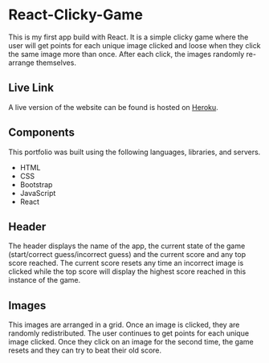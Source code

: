 # React-Clicky-Game

This is my first app build with React. It is a simple clicky game where the user will get points for each unique image clicked and loose when they click the same image more than once. After each click, the images randomly re-arrange themselves.

## Live Link

A live version of the website can be found is hosted on [Heroku](https://mysterious-reaches-15452.herokuapp.com/).

## Components

This portfolio was built using the following languages, libraries, and servers.

- HTML
- CSS
- Bootstrap
- JavaScript
- React

## Header

The header displays the name of the app, the current state of the game (start/correct guess/incorrect guess) and the current score and any top score reached. The current score resets any time an incorrect image is clicked while the top score will display the highest score reached in this instance of the game.

## Images

This images are arranged in a grid. Once an image is clicked, they are randomly redistributed. The user continues to get points for each unique image clicked. Once they click on an image for the second time, the game resets and they can try to beat their old score.
